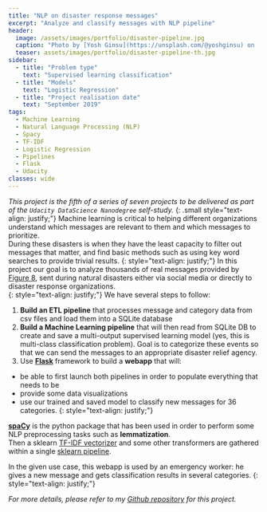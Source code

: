 ```yaml
---
title: "NLP on disaster response messages"
excerpt: "Analyze and classify messages with NLP pipeline"
header:
  image: /assets/images/portfolio/disaster-pipeline.jpg
  caption: "Photo by [Yosh Ginsu](https://unsplash.com/@yoshginsu) on [**Unsplash**](https://unsplash.com/photos/qexZLgMcbPc)"
  teaser: assets/images/portfolio/disaster-pipeline-th.jpg
sidebar:
  - title: "Problem type"
    text: "Supervised learning classification"
  - title: "Models"
    text: "Logistic Regression"
  - title: "Project realisation date"
    text: "September 2019"
tags: 
  - Machine Learning
  - Natural Language Processing (NLP)
  - Spacy
  - TF-IDF
  - Logistic Regression
  - Pipelines
  - Flask
  - Udacity
classes: wide
---
```


_This project is the fifth of a series of seven projects to be delivered as part of the `Udacity DataScience Nanodegree` self-study._
{: .small style="text-align: justify;"}
Machine learning is critical to helping different organizations understand which messages are relevant to them and which
messages to prioritize.  
During these disasters is when they have the least capacity to filter out messages that matter, and find basic methods 
such as using key word searches to provide trivial results.
{: style="text-align: justify;"}
In this project our goal is to analyze thousands of real messages provided by [Figure 8](https://www.figure-eight.com/),
sent during natural disasters either via social media or directly to disaster response organizations.  
{: style="text-align: justify;"}
We have several steps to follow:  
1. **Build an ETL pipeline** that processes message and category data from csv files and load them into a SQLite database  
2. **Build a Machine Learning pipeline** that will then read from SQLite DB to create and save a multi-output supervised 
learning model (yes, this is multi-class classification problem). Goal is to categorize these events so that we can send
the messages to an appropriate disaster relief agency.  
3. Use **[Flask](https://palletsprojects.com/p/flask/)** framework to build a **webapp** that will:
* be able to first launch both pipelines in order to populate everything that needs to be
* provide some data visualizations
* use our trained and saved model to classify new messages for 36 categories.
{: style="text-align: justify;"}

**[spaCy](https://spacy.io/)** is the python package that has been used in order to perform some NLP preprocessing tasks such as **lemmatization**.  
Then a sklearn [TF-IDF vectorizer](https://scikit-learn.org/stable/modules/generated/sklearn.feature_extraction.text.TfidfVectorizer.html) and some other transformers are gathered within a single [sklearn pipeline](https://scikit-learn.org/stable/modules/generated/sklearn.pipeline.Pipeline.html).

In the given use case, this webapp is used by an emergency worker: he gives a new message and gets classification results in several categories.
{: style="text-align: justify;"}

_For more details, please refer to my [Github repository](https://github.com/nidragedd/udadsnd-p5-disaster_response_pipelines) for this project._